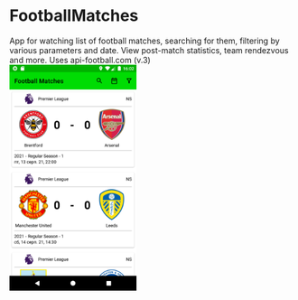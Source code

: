 # FootballMatches
App for watching list of football matches, searching for them, filtering by various parameters and date. 
View post-match statistics, team rendezvous and more. Uses api-football.com (v.3)
<br/>
<img src="screens/matches_list_actrivity_screen_1.png" height="400" alt="Screenshot"/>

